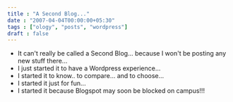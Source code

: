 ```yaml
---
title : "A Second Blog..."
date : "2007-04-04T00:00:00+05:30"
tags : ["ology", "posts", "wordpress"]
draft : false
---
```


-   It can't really be called a Second Blog... because I won't be
    posting any new stuff there...
-   I just started it to have a Wordpress experience...
-   I started it to know.. to compare... and to choose...
-   I started it just for fun...
-   I started it because Blogspot may soon be blocked on campus!!!
